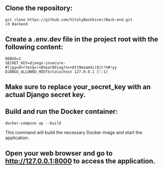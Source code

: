 ## Clone the repository:

```
git clone https://github.com/VitalyBashkiser/Back-end.git
cd Backend
```

## Create a .env.dev file in the project root with the following content:

```
DEBUG=1
SECRET_KEY=django-insecure-#ljgyud+rtesq=)+@%oar80jaq)%=+@t19mzwm4i(8jt!h#!yy
DJANGO_ALLOWED_HOSTS=localhost 127.0.0.1 [::1]
```

## Make sure to replace your_secret_key with an actual Django secret key.

## Build and run the Docker container:

```
docker-compose up --build
```

This command will build the necessary Docker image and start the application.

## Open your web browser and go to http://127.0.0.1:8000 to access the application.
